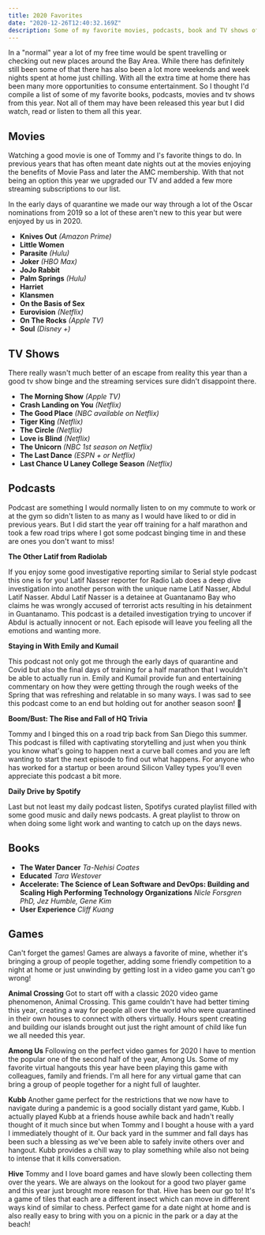 ```yaml
---
title: 2020 Favorites 
date: "2020-12-26T12:40:32.169Z"
description: Some of my favorite movies, podcasts, book and TV shows of that I consumed this year. 
---
```


In a "normal" year a lot of my free time would be spent travelling or checking out new places around the Bay Area. While there has definitely still been some of that there has also been a lot more weekends and week nights spent at home just chilling. With all the extra time at home there has been many more opportunities to consume entertainment. So I thought I'd compile a list of some of my favorite books, podcasts, movies and tv shows from this year. Not all of them may have been released this year but I did watch, read or listen to them all this year. 



## **Movies**
Watching a good movie is one of Tommy and I's favorite things to do. In previous years that has often meant date nights out at the movies enjoying the benefits of Movie Pass and later the AMC membership. With that not being an option this year we upgraded our TV and added a few more streaming subscriptions to our list. 

In the early days of quarantine we made our way through a lot of the Oscar nominations from 2019 so a lot of these aren't new to this year but were enjoyed by us in 2020. 

- **Knives Out** _(Amazon Prime)_
- **Little Women** 
- **Parasite** _(Hulu)_
- **Joker** _(HBO Max)_
- **JoJo Rabbit** 
- **Palm Springs** _(Hulu)_
- **Harriet** 
- **Klansmen** 
- **On the Basis of Sex**
- **Eurovision** _(Netflix)_
- **On The Rocks** _(Apple TV)_
- **Soul** _(Disney +)_

## **TV Shows** 
There really wasn't much better of an escape from reality this year than a good tv show binge and the streaming services sure didn't disappoint there. 

- **The Morning Show** _(Apple TV)_
- **Crash Landing on You** _(Netflix)_
- **The Good Place** _(NBC available on Netflix)_
- **Tiger King** _(Netflix)_
- **The Circle** _(Netflix)_
- **Love is Blind** _(Netflix)_
- **The Unicorn** _(NBC 1st season on Netflix)_
- **The Last Dance** _(ESPN + or Netflix)_
- **Last Chance U Laney College Season** _(Netflix)_


## **Podcasts**
Podcast are something I would normally listen to on my commute to work or at the gym so didn't listen to as many as I would have liked to or did in previous years. But I did start the year off training for a half marathon and took a few road trips where I got some podcast binging time in and these are ones you don't want to miss! 

**The Other Latif from Radiolab**

If you enjoy some good investigative reporting similar to Serial style podcast this one is for you! Latif Nasser reporter for Radio Lab does a deep dive investigation into another person with the unique name Latif Nasser, Abdul Latif Nasser. Abdul Latif Nasser is a detainee at Guantanamo Bay who claims he was wrongly accused of terrorist acts resulting in his detainment in Guantanamo. This podcast is a detailed investigation trying to uncover if Abdul is actually innocent or not. Each episode will leave you feeling all the emotions and wanting more. 

**Staying in With Emily and Kumail**

This podcast not only got me through the early days of quarantine and Covid but also the final days of training for a half marathon that I wouldn't be able to actually run in. Emily and Kumail provide fun and entertaining commentary on how they were getting through the rough weeks of the Spring that was refreshing and relatable in so many ways. I was sad to see this podcast come to an end but holding out for another season soon! 🤞

**Boom/Bust: The Rise and Fall of HQ Trivia**

Tommy and I binged this on a road trip back from San Diego this summer. This podcast is filled with captivating storytelling and just when you think you know what's going to happen next a curve ball comes and you are left wanting to start the next episode to find out what happens. For anyone who has worked for a startup or been around Silicon Valley types you'll even appreciate this podcast a bit more. 


**Daily Drive by Spotify**

Last but not least my daily podcast listen, Spotifys curated playlist filled with some good music and daily news podcasts. A great playlist to throw on when doing some light work and wanting to catch up on the days news. 


## **Books**
- **The Water Dancer** _Ta-Nehisi Coates_
- **Educated** _Tara Westover_
- **Accelerate: The Science of Lean Software and DevOps: Building and Scaling High Performing Technology Organizations** _Nicle Forsgren PhD, Jez Humble, Gene Kim_
- **User Experience** _Cliff Kuang_

## **Games**
Can't forget the games! Games are always a favorite of mine, whether it's bringing a group of people together, adding some friendly competition to a night at home or just unwinding by getting lost in a video game you can't go wrong! 

**Animal Crossing** 
Got to start off with a classic 2020 video game phenomenon, Animal Crossing. This game couldn't have had better timing this year, creating a way for people all over the world who were quarantined in their own houses to connect with others virtually. Hours spent creating and building our islands brought out just the right amount of child like fun we all needed this year. 

**Among Us** 
Following on the perfect video games for 2020 I have to mention the popular one of the second half of the year, Among Us. Some of my favorite virtual hangouts this year have been playing this game with colleagues, family and friends. I'm all here for any virtual game that can bring a group of people together for a night full of laughter. 

**Kubb** 
Another game perfect for the restrictions that we now have to navigate during a pandemic is a good socially distant yard game, Kubb. I actually played Kubb at a friends house awhile back and hadn't really thought of it much since but when Tommy and I bought a house with a yard I immediately thought of it. Our back yard in the summer and fall days has been such a blessing as we've been able to safely invite others over and hangout. Kubb provides a chill way to play something while also not being to intense that it kills conversation. 

**Hive** 
Tommy and I love board games and have slowly been collecting them over the years. We are always on the lookout for a good two player game and this year just brought more reason for that. Hive has been our go to! It's a game of tiles that each are a different insect which can move in different ways kind of similar to chess. Perfect game for a date night at home and is also really easy to bring with you on a picnic in the park or a day at the beach! 




